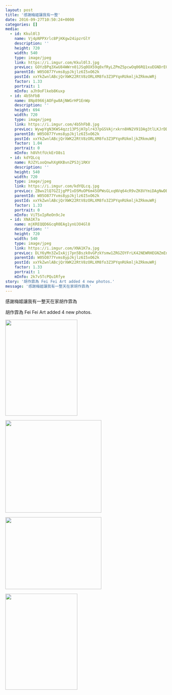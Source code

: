 ```yaml
---
layout: post
title: '感謝梅姬讓我有一整' 
date: 2016-09-27T10:50:24+0000 
categories: [] 
media:
  - id: Kkul0l3
    name: Vj4pNPPXrlc8PjKKgw24ipzrGlY
    description: ''   
    height: 720
    width: 540
    type: image/jpeg
    link: https://i.imgur.com/Kkul0l3.jpg
    prevLoc: GOYzBPq3XwU84WWrn01JSq0OX59q0xfRyLZPmZ5pcwOq06RQ1xuEGNDrE0EQTXrpRqy1QJFE398Zpq0vSVo8gJ5YgnhRXlzKWn8QCqXrVYAylVCopoGBV7zrhQGmy6l7mZc3nvjVg7N2IN4LBRA19jH2EXrl4KgptO0jxOJ36XIj11A7QXqEhAQx1RRrNqfn4JRE5OA4F9YLNxOJ1xu4067AJpnncJ0kjPnLnysQl9NWNrRNir8W76yzPOfMADZ8Y3gWSNZ
    parentId: W05O877Yvms8ypJkjlz6I5xO62k
    postId: xxYkZwnlABcjQrXWK22RtV8zORLXM8fo3Z3PYqnRUkmljkZRkmuWRj
    factor: 1.33
    portrait: 1
    mInfo: aJh9oFlkeb8Kuxp
  - id: 4b5hFbB
    name: 8Np8966jAOFgw8AjNWGrHP1EnWp
    description: ''   
    height: 694
    width: 720
    type: image/jpeg
    link: https://i.imgur.com/4b5hFbB.jpg
    prevLoc: WywpYgN3KWS4qzz13P5jH7plr437pGSVAjrxkrn8HN2V91DAg3tlLKJrDDBwfq0k64W1mWSRK9596xnAHwzyxkJY1LFRzVZA9NrMt09B9v1EX1CpXExgB8KwHQWrO8Jg5DToNgvw5jR0sMPw5Z2yB7H65Zl4Bwj9h3L4n8PjppS2zMG2BKr4ClR6xB9YJ2HM1q4YkZqrUmkYBg1yOvs9K3Dwn9D8UQKNVmPz16iE1nDlQoGBfkN6EwNYgRCqQz0Qv8zxsgnv
    parentId: W05O877Yvms8ypJkjlz6I5xO62k
    postId: xxYkZwnlABcjQrXWK22RtV8zORLXM8fo3Z3PYqnRUkmljkZRkmuWRj
    factor: 1.04
    portrait: 0
    mInfo: h8VhtfUckErO8s1
  - id: kdYQLcq
    name: RJZYLooQnwhXgKKBvnZPS3j1RKV
    description: ''   
    height: 540
    width: 720
    type: image/jpeg
    link: https://i.imgur.com/kdYQLcq.jpg
    prevLoc: ZBwv2lQ7GZIjgPP1vD5MuOP6m45OPWsGLxqNVq64cR9vZK8VYmiDAgNwDBDZTQxjlxmqWOs4WrzNVRvnFVAjgEBQ9zFXQvKDO9Dmfm5pMLg2mySqKPnGYgVqSqxr2ZK0O4i4YqqzYOlGHDBDKXxyLWhlB81NE8LzHM3QpMOKvkh855q1zGQLc6AErNND79HVyXMkrpNAHwJVDEkEPXHo9BrpvYPKTXNB3pEBvjIR2DPrkg9muJ6ExMYOlXf8Y5L722NguyA
    parentId: W05O877Yvms8ypJkjlz6I5xO62k
    postId: xxYkZwnlABcjQrXWK22RtV8zORLXM8fo3Z3PYqnRUkmljkZRkmuWRj
    factor: 1.33
    portrait: 0
    mInfo: ViT5xIpReOn9cJe
  - id: XNA1K7a
    name: mjKREQQD6GcqR0EAg1ynUJO4Gl8
    description: ''   
    height: 720
    width: 540
    type: image/jpeg
    link: https://i.imgur.com/XNA1K7a.jpg
    prevLoc: DLY6yMn3ZwIxAjj7pn5Bszk0vGPzkYsmw1ZRGZOYFrLK42NEWRHEGNZmEnE3TNg3J5ykD0Tm7xngEo5jiWNykE0RAZHMKAGgLmoghBDAm7ROBBTXpXLx9D38FVPqDZMoxPtyWBXXklWpsZ6nrZo3QnCQqmPGxBzosk4nYk7mZBHnKKZov3VEhnGKLrrmM5fV5QmgYDn3CYrlw4DlmKiVLOjWB177FBDM09gl34ug3PmQxDjvcZM592wMmXUP7l82nM92TGO
    parentId: W05O877Yvms8ypJkjlz6I5xO62k
    postId: xxYkZwnlABcjQrXWK22RtV8zORLXM8fo3Z3PYqnRUkmljkZRkmuWRj
    factor: 1.33
    portrait: 1
    mInfo: 2k7v5TcPQu1Rfye
story: '胡作霏為 Fei Fei Art added 4 new photos.'  
message: '感謝梅姬讓我有一整天在家胡作霏為'  
---
```


感謝梅姬讓我有一整天在家胡作霏為
 
 
[//]: #story:
胡作霏為 Fei Fei Art added 4 new photos.


[//]: #media:  
<a href="https://i.imgur.com/Kkul0l3.jpg"><img src="https://i.imgur.com/Kkul0l3.jpg" height="300" width="225" /></a> 
  

<a href="https://i.imgur.com/4b5hFbB.jpg"><img src="https://i.imgur.com/4b5hFbB.jpg" height="289" width="300" /></a> 
  

<a href="https://i.imgur.com/kdYQLcq.jpg"><img src="https://i.imgur.com/kdYQLcq.jpg" height="225" width="300" /></a> 
  

<a href="https://i.imgur.com/XNA1K7a.jpg"><img src="https://i.imgur.com/XNA1K7a.jpg" height="300" width="225" /></a> 
 
